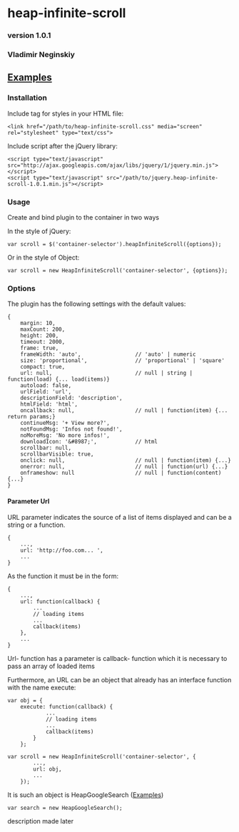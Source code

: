 # heap-infinite-scroll
### version 1.0.1
### Vladimir Neginskiy
## [Examples](http://extjs24.github.io/heap-infinite-scroll/)

### Installation
Include tag for styles in your HTML file:

    <link href="/path/to/heap-infinite-scroll.css" media="screen" rel="stylesheet" type="text/css">

Include script after the jQuery library:

    <script type="text/javascript" src="http://ajax.googleapis.com/ajax/libs/jquery/1/jquery.min.js"></script>
    <script type="text/javascript" src="/path/to/jquery.heap-infinite-scroll-1.0.1.min.js"></script>

### Usage

Create and bind plugin to the container in two ways

In the style of jQuery:

    var scroll = $('container-selector').heapInfiniteScroll({options});

Or in the style of Object:

    var scroll = new HeapInfiniteScroll('container-selector', {options});

### Options

The plugin has the following settings with the default values:

    {
        margin: 10,
        maxCount: 200,
        height: 200,
        timeout: 2000,
        frame: true,
        frameWidth: 'auto',                 // 'auto' | numeric
        size: 'proportional',               // 'proportional' | 'square'
        compact: true,
        url: null,                          // null | string | function(load) {... load(items)}
        autoload: false,
        urlField: 'url',
        descriptionField: 'description',
        htmlField: 'html',
        oncallback: null,                   // null | function(item) {... return params;}
        continueMsg: '+ View more?',
        notFoundMsg: 'Infos not found!',
        noMoreMsg: 'No more infos!',
        downloadIcon: '&#8987;',            // html
        scrollbar: null,
        scrollbarVisible: true,
        onclick: null,                      // null | function(item) {...}
        onerror: null,                      // null | function(url) {...}
        onframeshow: null                   // null | function(content) {...}
    }

#### Parameter Url

URL parameter indicates the source of a list of items displayed and can be a string or a function.

    {
        ...,
        url: 'http://foo.com... ',
        ...
    }
    
As the function it must be in the form:

    {
        ...,
        url: function(callback) {
            ...
            // loading items
            ...
            callback(items)
        },
        ...
    }

Url- function has a parameter is callback- function which it is necessary to pass an array of loaded items

Furthermore, an URL can be an object that already has an interface function with the name execute:

    var obj = {
        execute: function(callback) {
                ...
                // loading items
                ...
                callback(items)
            }
        };
        
    var scroll = new HeapInfiniteScroll('container-selector', {
            ...,
            url: obj,
            ...
        });
        
It is such an object is HeapGoogleSearch ([Examples](http://extjs24.github.io/heap-infinite-scroll/))

    var search = new HeapGoogleSearch();

description made later
